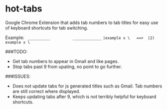 hot-tabs
========

Google Chrome Extension that adds tab numbers to tab titles for easy use of keyboard shortcuts for tab switching.

Example:
``` __________          _____________```
```|example x \   ==>  |2) example x \```

###TODO:
* Get tab numbers to appear in Gmail and like pages.
* Stop tabs past 9 from upating, no point to go further.

###ISSUES:
* Does not update tabs for js generated titles such as Gmail. Tab numbers are still correct where displayed.
* Keeps updating tabs after 9, which is not terribly helpful for keyboard shortcuts.